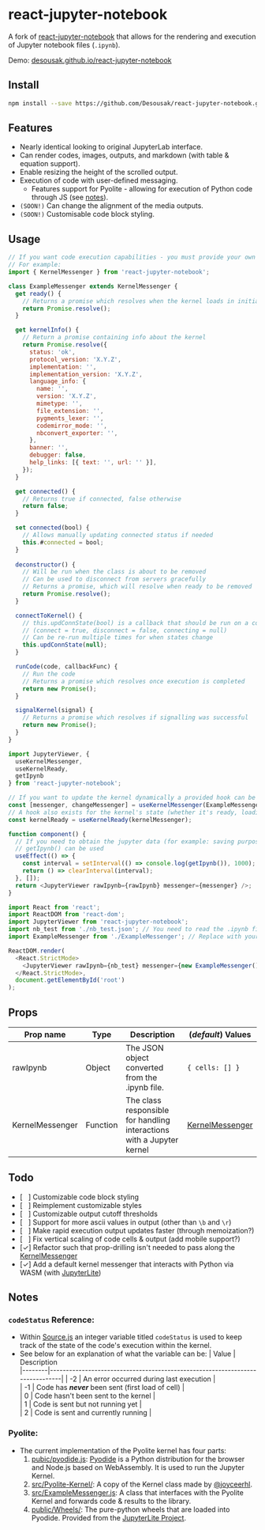 # react-jupyter-notebook

A fork of <a href="https://github.com/Joeyonng/react-jupyter-notebook">react-jupyter-notebook</a> that allows for the rendering and execution of Jupyter notebook files (`.ipynb`).

Demo: <a href="https://desousak.github.io/react-jupyter-notebook">desousak.github.io/react-jupyter-notebook</a>

## Install

```bash
npm install --save https://github.com/Desousak/react-jupyter-notebook.git
```

## Features

- Nearly identical looking to original JupyterLab interface.
- Can render codes, images, outputs, and markdown (with table & equation support).
- Enable resizing the height of the scrolled output.
- Execution of code with user-defined messaging.
  - Features support for Pyolite - allowing for execution of Python code through JS (see [notes](#pyolite)).
- `(SOON!)` Can change the alignment of the media outputs.
- `(SOON!)` Customisable code block styling.

## Usage

```javascript
// If you want code execution capabilities - you must provide your own connection code
// For example:
import { KernelMessenger } from 'react-jupyter-notebook';

class ExampleMessenger extends KernelMessenger {
  get ready() {
    // Returns a promise which resolves when the kernel loads in initially
    return Promise.resolve();
  }

  get kernelInfo() {
    // Return a promise containing info about the kernel
    return Promise.resolve({
      status: 'ok',
      protocol_version: 'X.Y.Z',
      implementation: '',
      implementation_version: 'X.Y.Z',
      language_info: {
        name: '',
        version: 'X.Y.Z',
        mimetype: '',
        file_extension: '',
        pygments_lexer: '',
        codemirror_mode: '',
        nbconvert_exporter: '',
      },
      banner: '',
      debugger: false,
      help_links: [{ text: '', url: '' }],
    });
  }

  get connected() {
    // Returns true if connected, false otherwise
    return false;
  }

  set connected(bool) {
    // Allows manually updating connected status if needed
    this.#connected = bool;
  }
  
  deconstructor() {
    // Will be run when the class is about to be removed
    // Can be used to disconnect from servers gracefully
    // Returns a promise, which will resolve when ready to be removed
    return Promise.resolve();
  }

  connectToKernel() {
    // this.updConnState(bool) is a callback that should be run on a connection change
    // (connect = true, disconnect = false, connecting = null)
    // Can be re-run multiple times for when states change
    this.updConnState(null);
  }

  runCode(code, callbackFunc) {
    // Run the code
    // Returns a promise which resolves once execution is completed
    return new Promise();
  }

  signalKernel(signal) {
    // Returns a promise which resolves if signalling was successful
    return new Promise();
  }
}
```

```javascript
import JupyterViewer, {
  useKernelMessenger,
  useKernelReady,
  getIpynb
} from 'react-jupyter-notebook';

// If you want to update the kernel dynamically a provided hook can be used
const [messenger, changeMessenger] = useKernelMessenger(ExampleMessenger);
// A hook also exists for the kernel's state (whether it's ready, loading, or disconnected)
const kernelReady = useKernelReady(kernelMessenger);

function component() {
  // If you need to obtain the jupyter data (for example: saving purposes)
  // getIpynb() can be used
  useEffect(() => {
    const interval = setInterval(() => console.log(getIpynb()), 1000);
    return () => clearInterval(interval);
  }, []);
  return <JupyterViewer rawIpynb={rawIpynb} messenger={messenger} />;
}
```

```javascript
import React from 'react';
import ReactDOM from 'react-dom';
import JupyterViewer from 'react-jupyter-notebook';
import nb_test from './nb_test.json'; // You need to read the .ipynb file into a JSON Object.
import ExampleMessenger from './ExampleMessenger'; // Replace with your own messenger class

ReactDOM.render(
  <React.StrictMode>
    <JupyterViewer rawIpynb={nb_test} messenger={new ExampleMessenger()} />
  </React.StrictMode>,
  document.getElementById('root')
);
```

## Props

| Prop name       | Type     | Description                                                           | (_default_) Values                          |
| --------------- | -------- | --------------------------------------------------------------------- | ------------------------------------------- |
| rawIpynb        | Object   | The JSON object converted from the .ipynb file.                       | `{ cells: [] }`                             |
| KernelMessenger | Function | The class responsible for handling interactions with a Jupyter kernel | [KernelMessenger](src/lib/JupyterViewer.js) |

## Todo

- [ &nbsp; ] Customizable code block styling
- [ &nbsp; ] Reimplement customizable styles
- [ &nbsp; ] Customizable output cutoff thresholds
- [ &nbsp; ] Support for more ascii values in output (other than `\b` and `\r`)
- [ &nbsp; ] Make rapid execution output updates faster (through memoization?)
- [ &nbsp; ] Fix vertical scaling of code cells & output (add mobile support?)
- [✓] Refactor such that prop-drilling isn't needed to pass along the [KernelMessenger](src/lib/JupyterViewer.js)
- [✓] Add a default kernel messenger that interacts with Python via WASM (with <a href="https://github.com/jupyterlite/jupyterlite">JupyterLite</a>)

## Notes

### `codeStatus` Reference:

- Within [Source.js](src/lib/Source.js) an integer variable titled `codeStatus` is used to keep track of the state of the code's execution within the kernel.
- See below for an explanation of what the variable can be:
  | Value | Description  
  |--------|------------------------------------------------------------------------------|
  | -2 | An error occurred during last execution |  
  | -1 | Code has **_never_** been sent (first load of cell) |  
  | 0 | Code hasn't been sent to the kernel |  
  | 1 | Code is sent but not running yet |  
  | 2 | Code is sent and currently running |

### Pyolite:

- The current implementation of the Pyolite kernel has four parts:
  1. [pubic/pyodide.js](pubic/pyodide.js): [Pyodide](https://pyodide.org/en/stable/) is a Python distribution for the browser and Node.js based on WebAssembly. It is used to run the Jupyter Kernel.
  2. [src/Pyolite-Kernel/](src/pyolite-kernel/): A copy of the Kernel class made by [@joyceerhl](https://github.com/joyceerhl/vscode-pyolite).
  3. [src/ExampleMessenger.js](src/ExampleMessenger.js): A class that interfaces with the Pyolite Kernel and forwards code & results to the library.
  4. [public/Wheels/](public/wheels/): The pure-python wheels that are loaded into Pyodide. Provided from the [JupyterLite Project](https://github.com/jupyterlite/jupyterlite).
